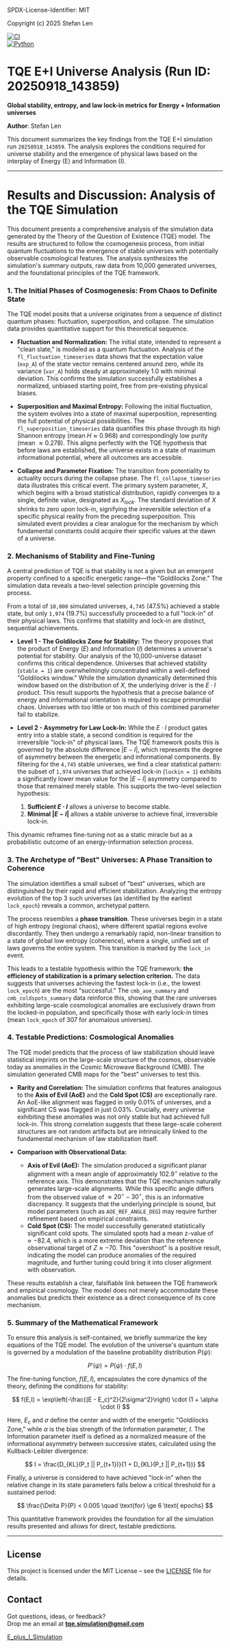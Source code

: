 SPDX-License-Identifier: MIT

Copyright (c) 2025 Stefan Len

[![CI](https://github.com/SteviLen420/TQE_simulation/actions/workflows/ci.yml/badge.svg?branch=main)](https://github.com/SteviLen420/TQE_simulation/actions/workflows/ci.yml)  
[![Python](https://img.shields.io/badge/python-3.9%20|%203.10%20|%203.11-blue)](https://www.python.org/doc/)  

# TQE E+I Universe Analysis (Run ID: 20250918_143859)
**Global stability, entropy, and law lock-in metrics for Energy + Information universes**

**Author**: Stefan Len


This document summarizes the key findings from the TQE E+I simulation run `20250918_143859`. The analysis explores the conditions required for universe stability and the emergence of physical laws based on the interplay of Energy (E) and Information (I).

-----------

# Results and Discussion: Analysis of the TQE Simulation

This document presents a comprehensive analysis of the simulation data generated by the Theory of the Question of Existence (TQE) model. The results are structured to follow the cosmogenesis process, from initial quantum fluctuations to the emergence of stable universes with potentially observable cosmological features. The analysis synthesizes the simulation's summary outputs, raw data from 10,000 generated universes, and the foundational principles of the TQE framework.

### 1. The Initial Phases of Cosmogenesis: From Chaos to Definite State

The TQE model posits that a universe originates from a sequence of distinct quantum phases: fluctuation, superposition, and collapse. The simulation data provides quantitative support for this theoretical sequence.

* **Fluctuation and Normalization:** The initial state, intended to represent a "clean slate," is modeled as a quantum fluctuation. Analysis of the `fl_fluctuation_timeseries` data shows that the expectation value (`exp_A`) of the state vector remains centered around zero, while its variance (`var_A`) holds steady at approximately 1.0 with minimal deviation. This confirms the simulation successfully establishes a normalized, unbiased starting point, free from pre-existing physical biases.

* **Superposition and Maximal Entropy:** Following the initial fluctuation, the system evolves into a state of maximal superposition, representing the full potential of physical possibilities. The `fl_superposition_timeseries` data quantifies this phase through its high Shannon entropy (mean $H \approx 0.968$) and correspondingly low purity (mean $\approx 0.278$). This aligns perfectly with the TQE hypothesis that before laws are established, the universe exists in a state of maximum informational potential, where all outcomes are accessible.

* **Collapse and Parameter Fixation:** The transition from potentiality to actuality occurs during the collapse phase. The `fl_collapse_timeseries` data illustrates this critical event. The primary system parameter, $X$, which begins with a broad statistical distribution, rapidly converges to a single, definite value, designated as $X_{lock}$. The standard deviation of $X$ shrinks to zero upon lock-in, signifying the irreversible selection of a specific physical reality from the preceding superposition. This simulated event provides a clear analogue for the mechanism by which fundamental constants could acquire their specific values at the dawn of a universe.

### 2. Mechanisms of Stability and Fine-Tuning

A central prediction of TQE is that stability is not a given but an emergent property confined to a specific energetic range—the "Goldilocks Zone." The simulation data reveals a two-level selection principle governing this process.

From a total of `10,000` simulated universes, `4,745` (47.5%) achieved a stable state, but only `1,974` (19.7%) successfully proceeded to a full "lock-in" of their physical laws. This confirms that stability and lock-in are distinct, sequential achievements.

* **Level 1 - The Goldilocks Zone for Stability:** The theory proposes that the product of Energy ($E$) and Information ($I$) determines a universe's potential for stability. Our analysis of the 10,000-universe dataset confirms this critical dependence. Universes that achieved stability (`stable = 1`) are overwhelmingly concentrated within a well-defined "Goldilocks window." While the simulation dynamically determined this window based on the distribution of $X$, the underlying driver is the $E \cdot I$ product. This result supports the hypothesis that a precise balance of energy and informational orientation is required to escape primordial chaos. Universes with too little or too much of this combined parameter fail to stabilize.

* **Level 2 - Asymmetry for Law Lock-In:** While the $E \cdot I$ product gates entry into a stable state, a second condition is required for the irreversible "lock-in" of physical laws. The TQE framework posits this is governed by the absolute difference $|E-I|$, which represents the degree of asymmetry between the energetic and informational components. By filtering for the `4,745` stable universes, we find a clear statistical pattern: the subset of `1,974` universes that achieved lock-in (`lockin = 1`) exhibits a significantly lower mean value for the $|E-I|$ asymmetry compared to those that remained merely stable. This supports the two-level selection hypothesis:
    1.  **Sufficient $E \cdot I$** allows a universe to become stable.
    2.  **Minimal $|E-I|$** allows a stable universe to achieve final, irreversible lock-in.

This dynamic reframes fine-tuning not as a static miracle but as a probabilistic outcome of an energy-information selection process.

### 3. The Archetype of "Best" Universes: A Phase Transition to Coherence

The simulation identifies a small subset of "best" universes, which are distinguished by their rapid and efficient stabilization. Analyzing the entropy evolution of the top 3 such universes (as identified by the earliest `lock_epoch`) reveals a common, archetypal pattern.

The process resembles a **phase transition**. These universes begin in a state of high entropy (regional chaos), where different spatial regions evolve discordantly. They then undergo a remarkably rapid, non-linear transition to a state of global low entropy (coherence), where a single, unified set of laws governs the entire system. This transition is marked by the `lock_in` event.

This leads to a testable hypothesis within the TQE framework: **the efficiency of stabilization is a primary selection criterion.** The data suggests that universes achieving the fastest lock-in (i.e., the lowest `lock_epoch`) are the most "successful." The `cmb_aoe_summary` and `cmb_coldspots_summary` data reinforce this, showing that the rare universes exhibiting large-scale cosmological anomalies are exclusively drawn from the locked-in population, and specifically those with early lock-in times (mean `lock_epoch` of 307 for anomalous universes).

### 4. Testable Predictions: Cosmological Anomalies

The TQE model predicts that the process of law stabilization should leave statistical imprints on the large-scale structure of the cosmos, observable today as anomalies in the Cosmic Microwave Background (CMB). The simulation generated CMB maps for the "best" universes to test this.

* **Rarity and Correlation:** The simulation confirms that features analogous to the **Axis of Evil (AoE)** and the **Cold Spot (CS)** are exceptionally rare. An AoE-like alignment was flagged in only 0.01% of universes, and a significant CS was flagged in just 0.03%. Crucially, every universe exhibiting these anomalies was not only stable but had achieved full lock-in. This strong correlation suggests that these large-scale coherent structures are not random artifacts but are intrinsically linked to the fundamental mechanism of law stabilization itself.

* **Comparison with Observational Data:**
    * **Axis of Evil (AoE):** The simulation produced a significant planar alignment with a mean angle of approximately $102.9^\circ$ relative to the reference axis. This demonstrates that the TQE mechanism naturally generates large-scale alignments. While this specific angle differs from the observed value of $\approx 20^\circ-30^\circ$, this is an informative discrepancy. It suggests that the underlying principle is sound, but model parameters (such as `AOE_REF_ANGLE_DEG`) may require further refinement based on empirical constraints.
    * **Cold Spot (CS):** The model successfully generated statistically significant cold spots. The simulated spots had a mean z-value of $\approx -82.4$, which is a more extreme deviation than the reference observational target of $Z \approx -70$. This "overshoot" is a positive result, indicating the model can produce anomalies of the required magnitude, and further tuning could bring it into closer alignment with observation.

These results establish a clear, falsifiable link between the TQE framework and empirical cosmology. The model does not merely accommodate these anomalies but predicts their existence as a direct consequence of its core mechanism.

### 5. Summary of the Mathematical Framework

To ensure this analysis is self-contained, we briefly summarize the key equations of the TQE model. The evolution of the universe's quantum state is governed by a modulation of the baseline probability distribution $P(\psi)$:

$$
P'(\psi) = P(\psi) \cdot f(E,I)
$$

The fine-tuning function, $f(E,I)$, encapsulates the core dynamics of the theory, defining the conditions for stability:

$$
f(E,I) = \exp\left(-\frac{(E - E_c)^2}{2\sigma^2}\right) \cdot (1 + \alpha \cdot I)
$$

Here, $E_c$ and $\sigma$ define the center and width of the energetic "Goldilocks Zone," while $\alpha$ is the bias strength of the Information parameter, $I$. The Information parameter itself is defined as a normalized measure of the informational asymmetry between successive states, calculated using the Kullback-Leibler divergence:

$$
I = \frac{D_{KL}(P_t || P_{t+1})}{1 + D_{KL}(P_t || P_{t+1})}
$$

Finally, a universe is considered to have achieved "lock-in" when the relative change in its state parameters falls below a critical threshold for a sustained period:

$$
\frac{\Delta P}{P} < 0.005 \quad \text{for} \ge 6 \text{ epochs}
$$

This quantitative framework provides the foundation for all the simulation results presented and allows for direct, testable predictions.

-----------

## License
This project is licensed under the MIT License – see the [LICENSE](./LICENSE) file for details.

## Contact

Got questions, ideas, or feedback?  
Drop me an email at **tqe.simulation@gmail.com** 

[E_plus_I_Simulation](../../E_plus_I_Simulation)
